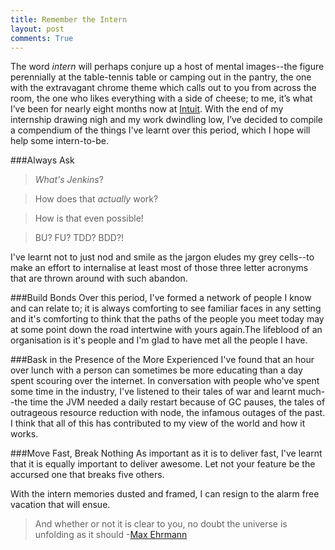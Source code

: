 ```yaml
---
title: Remember the Intern
layout: post
comments: True
---
```


The word *intern* will perhaps conjure up a host of mental images--the figure perennially at the table-tennis table or camping out in the pantry, the one with the extravagant chrome theme which calls out to you from across the room, the one who likes everything with a side of cheese; to me, it’s what I’ve been for nearly eight months now at  [Intuit](www.intuit.in). With the end of my internship drawing nigh and my work dwindling low, I’ve decided to compile a compendium of the things I've learnt over this period, which I hope will help some intern-to-be.

###Always Ask
>*What's Jenkins*?

>How does that *actually* work?

>How is that even possible!

>BU? FU? TDD? BDD?!

I've learnt not to just nod and smile as the jargon eludes my grey cells--to make an effort to internalise at least most of those three letter acronyms that are thrown around with such abandon.

###Build Bonds
Over this period, I've formed a network of people I know and can relate to; it is always comforting to see familiar faces in any setting and it's comforting to think that the paths of the people you meet today may at some point down the road intertwine with yours again.The lifeblood of an organisation is it's people and I'm glad to have met all the people I have.


###Bask in the Presence of the More Experienced
I've found that an hour over lunch with a person can sometimes be more educating than a day spent scouring over the internet. In conversation with people who've spent some time in the industry, I've listened to their tales of war and learnt much--the time the JVM needed a daily restart because of GC pauses, the tales of outrageous resource reduction with node, the infamous outages of the past. I think that all of this has contributed to my view of the world and how it works.

###Move Fast, Break Nothing
As important as it is to deliver fast, I've learnt that it is equally important to deliver awesome. Let not your feature be the accursed one that breaks five others. 

With the intern memories dusted and framed, I can resign to the alarm free vacation that will ensue.

>And whether or not it is clear to you, no doubt the universe is unfolding as it should
-[Max Ehrmann](http://mwkworks.com/desiderata.html)



